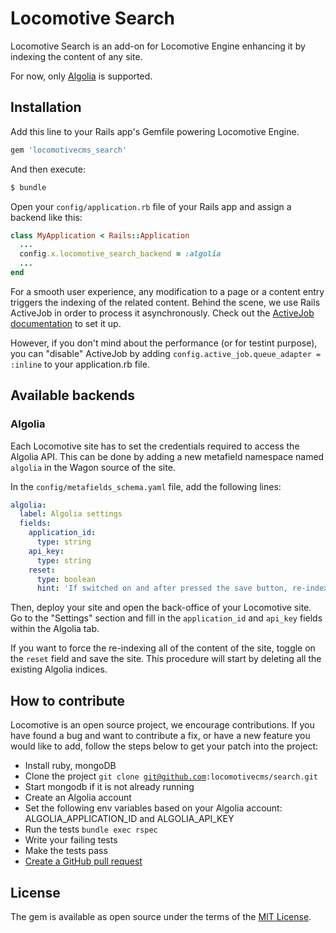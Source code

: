 # Locomotive Search

Locomotive Search is an add-on for Locomotive Engine enhancing it by indexing the content of any site.

For now, only [Algolia](https://www.algolia.com) is supported.

## Installation

Add this line to your Rails app's Gemfile powering Locomotive Engine.

```ruby
gem 'locomotivecms_search'
```

And then execute:
```bash
$ bundle
```

Open your `config/application.rb` file of your Rails app and assign a backend like this:

```ruby
class MyApplication < Rails::Application
  ...
  config.x.locomotive_search_backend = :algolia
  ...
end
```

For a smooth user experience, any modification to a page or a content entry triggers the indexing of the related content. Behind the scene, we use Rails ActiveJob in order to process it asynchronously. Check out the [ActiveJob documentation](http://guides.rubyonrails.org/active_job_basics.html) to set it up.

However, if you don't mind about the performance (or for testint purpose), you can "disable" ActiveJob by adding `config.active_job.queue_adapter = :inline` to your application.rb file.

## Available backends

### Algolia

Each Locomotive site has to set the credentials required to access the Algolia API. This can be done by adding a new metafield namespace named `algolia` in the Wagon source of the site.

In the `config/metafields_schema.yaml` file, add the following lines:

```yaml
algolia:
  label: Algolia settings
  fields:
    application_id:
      type: string
    api_key:
      type: string
    reset:
      type: boolean
      hint: 'If switched on and after pressed the save button, re-index the content of the site '
```

Then, deploy your site and open the back-office of your Locomotive site. Go to the "Settings" section and fill in the `application_id` and `api_key` fields within the Algolia tab.

If you want to force the re-indexing all of the content of the site, toggle on the `reset` field and save the site. This procedure will start by deleting all the existing Algolia indices.

## How to contribute

Locomotive is an open source project, we encourage contributions. If you have found a bug and want to contribute a fix, or have a new feature you would like to add, follow the steps below to get your patch into the project:

- Install ruby, mongoDB
- Clone the project <code>git clone git@github.com:locomotivecms/search.git</code>
- Start mongodb if it is not already running
- Create an Algolia account
- Set the following env variables based on your Algolia account: ALGOLIA_APPLICATION_ID and ALGOLIA_API_KEY
- Run the tests <code>bundle exec rspec</code>
- Write your failing tests
- Make the tests pass
- [Create a GitHub pull request](http://help.github.com/send-pull-requests)

## License
The gem is available as open source under the terms of the [MIT License](https://opensource.org/licenses/MIT).
